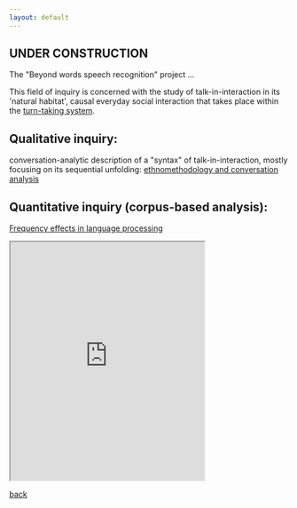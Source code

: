 ```yaml
---
layout: default
---
```


## UNDER CONSTRUCTION

The "Beyond words speech recognition" project ...


This field of inquiry is concerned with the study of talk-in-interaction in its 'natural habitat', causal everyday social interaction that takes place within the <a href="https://en.wikipedia.org/wiki/Turn-taking">turn-taking system</a>.

## Qualitative inquiry:
conversation-analytic description of a "syntax" of talk-in-interaction, mostly focusing on its sequential unfolding:
 <a href="https://en.wikipedia.org/wiki/Ethnomethodology">ethnomethodology and conversation analysis</a> 
 
## Quantitative inquiry (corpus-based analysis):
<a href="https://www.cambridge.org/core/journals/studies-in-second-language-acquisition/article/frequency-effects-in-language-processing/C4A2C08A0900E306078B9819D7ABF428
">Frequency effects in language processing</a> 


<iframe allow="microphone;" width="350" height="430" src="https://console.dialogflow.com/api-client/demo/embedded/1779b520-551f-4bbf-bc9c-0a5154f217e0">
</iframe>

[back](./)
